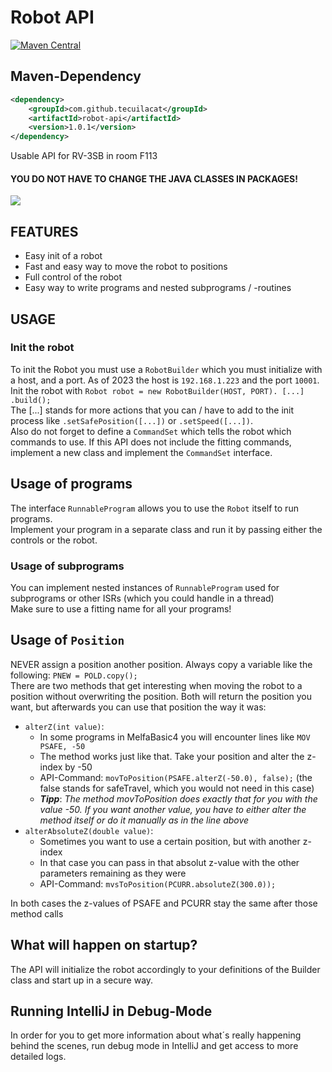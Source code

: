 # Robot API

[![Maven Central](https://maven-badges.herokuapp.com/maven-central/com.github.tecuilacat/robotapi/badge.svg)](https://maven-badges.herokuapp.com/maven-central/com.github.tecuilacat/robotapi)

## Maven-Dependency
```xml
<dependency>
    <groupId>com.github.tecuilacat</groupId>
    <artifactId>robot-api</artifactId>
    <version>1.0.1</version>
</dependency>
```

Usable API for RV-3SB in room F113
#### YOU DO NOT HAVE TO CHANGE THE JAVA CLASSES IN PACKAGES!

<img src="https://i.ebayimg.com/images/g/kycAAOSwXu1ia6kg/s-l400.jpg">

## FEATURES
- Easy init of a robot
- Fast and easy way to move the robot to positions
- Full control of the robot
- Easy way to write programs and nested subprograms / -routines

## USAGE
### Init the robot
To init the Robot you must use a `RobotBuilder` which you must initialize with a host, and a port. As of 2023 the host is `192.168.1.223` and the port `10001`.  
Init the robot with `Robot robot = new RobotBuilder(HOST, PORT). [...] .build();`  
The [...] stands for more actions that you can / have to add to the init process like `.setSafePosition([...])` or `.setSpeed([...])`.  
Also do not forget to define a `CommandSet` which tells the robot which commands to use. If this API does not include the fitting commands, implement a new class 
and implement the `CommandSet` interface.

## Usage of programs
The interface `RunnableProgram` allows you to use the `Robot` itself to run programs.  
Implement your program in a separate class and run it by passing either the controls or the robot.

### Usage of subprograms
You can implement nested instances of `RunnableProgram` used for subprograms or other ISRs (which you could handle in a thread)  
Make sure to use a fitting name for all your programs!

## Usage of `Position`
NEVER assign a position another position. Always copy a variable like the following: `PNEW = POLD.copy();`  
There are two methods that get interesting when moving the robot to a position without overwriting the position. Both will return 
the position you want, but afterwards you can use that position the way it was:  
- `alterZ(int value)`:  
    - In some programs in MelfaBasic4 you will encounter lines like `MOV PSAFE, -50`
    - The method works just like that. Take your position and alter the z-index by -50
    - API-Command: `movToPosition(PSAFE.alterZ(-50.0), false);` (the false stands for safeTravel, which you would not need in this case)
    - **_Tipp_**: _The method movToPosition does exactly that for you with the value -50. If you want another value, you have to either alter the method itself or do it manually as in the line above_
- `alterAbsoluteZ(double value)`:
    - Sometimes you want to use a certain position, but with another z-index
    - In that case you can pass in that absolut z-value with the other parameters remaining as they were
    - API-Command: `mvsToPosition(PCURR.absoluteZ(300.0));`
    
In both cases the z-values of PSAFE and PCURR stay the same after those method calls

## What will happen on startup?
The API will initialize the robot accordingly to your definitions of the Builder class and start up in a secure way.

## Running IntelliJ in Debug-Mode
In order for you to get more information about what´s really happening behind the scenes, run debug mode in IntelliJ
and get access to more detailed logs.
